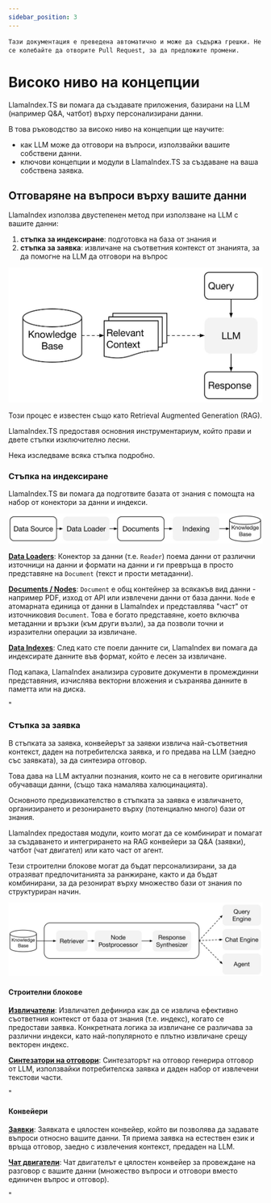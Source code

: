 ```yaml
---
sidebar_position: 3
---
```


`Тази документация е преведена автоматично и може да съдържа грешки. Не се колебайте да отворите Pull Request, за да предложите промени.`

# Високо ниво на концепции

LlamaIndex.TS ви помага да създавате приложения, базирани на LLM (например Q&A, чатбот) върху персонализирани данни.

В това ръководство за високо ниво на концепции ще научите:

- как LLM може да отговори на въпроси, използвайки вашите собствени данни.
- ключови концепции и модули в LlamaIndex.TS за създаване на ваша собствена заявка.

## Отговаряне на въпроси върху вашите данни

LlamaIndex използва двустепенен метод при използване на LLM с вашите данни:

1. **стъпка за индексиране**: подготовка на база от знания и
2. **стъпка за заявка**: извличане на съответния контекст от знанията, за да помогне на LLM да отговори на въпрос

![](./_static/concepts/rag.jpg)

Този процес е известен също като Retrieval Augmented Generation (RAG).

LlamaIndex.TS предоставя основния инструментариум, който прави и двете стъпки изключително лесни.

Нека изследваме всяка стъпка подробно.

### Стъпка на индексиране

LlamaIndex.TS ви помага да подготвите базата от знания с помощта на набор от конектори за данни и индекси.

![](./_static/concepts/indexing.jpg)

[**Data Loaders**](./modules/high_level/data_loader.md):
Конектор за данни (т.е. `Reader`) поема данни от различни източници на данни и формати на данни и ги превръща в просто представяне на `Document` (текст и прости метаданни).

[**Documents / Nodes**](./modules/high_level/documents_and_nodes.md): `Document` е общ контейнер за всякакъв вид данни - например PDF, изход от API или извлечени данни от база данни. `Node` е атомарната единица от данни в LlamaIndex и представлява "част" от източниковия `Document`. Това е богато представяне, което включва метаданни и връзки (към други възли), за да позволи точни и изразителни операции за извличане.

[**Data Indexes**](./modules/high_level/data_index.md):
След като сте поели данните си, LlamaIndex ви помага да индексирате данните във формат, който е лесен за извличане.

Под капака, LlamaIndex анализира суровите документи в промеждинни представяния, изчислява векторни вложения и съхранява данните в паметта или на диска.

"

### Стъпка за заявка

В стъпката за заявка, конвейерът за заявки извлича най-съответния контекст, даден на потребителска заявка,
и го предава на LLM (заедно със заявката), за да синтезира отговор.

Това дава на LLM актуални познания, които не са в неговите оригинални обучаващи данни,
(също така намалява халюцинацията).

Основното предизвикателство в стъпката за заявка е извличането, организирането и резонирането върху (потенциално много) бази от знания.

LlamaIndex предоставя модули, които могат да се комбинират и помагат за създаването и интегрирането на RAG конвейери за Q&A (заявки), чатбот (чат двигател) или като част от агент.

Тези строителни блокове могат да бъдат персонализирани, за да отразяват предпочитанията за ранжиране, както и да бъдат комбинирани, за да резонират върху множество бази от знания по структуриран начин.

![](./_static/concepts/querying.jpg)

#### Строителни блокове

[**Извличатели**](./modules/low_level/retriever.md):
Извличател дефинира как да се извлича ефективно съответния контекст от база от знания (т.е. индекс), когато се предостави заявка.
Конкретната логика за извличане се различава за различни индекси, като най-популярното е плътно извличане срещу векторен индекс.

[**Синтезатори на отговори**](./modules/low_level/response_synthesizer.md):
Синтезаторът на отговор генерира отговор от LLM, използвайки потребителска заявка и даден набор от извлечени текстови части.

"

#### Конвейери

[**Заявки**](./modules/high_level/query_engine.md):
Заявката е цялостен конвейер, който ви позволява да задавате въпроси относно вашите данни.
Тя приема заявка на естествен език и връща отговор, заедно с извлечения контекст, предаден на LLM.

[**Чат двигатели**](./modules/high_level/chat_engine.md):
Чат двигателът е цялостен конвейер за провеждане на разговор с вашите данни
(множество въпроси и отговори вместо единичен въпрос и отговор).

"
